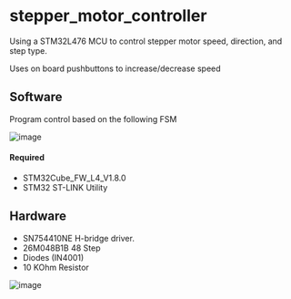 # stepper_motor_controller
Using a STM32L476 MCU to control stepper motor speed, direction, and step type.

Uses on board pushbuttons to increase/decrease speed

## Software
Program control based on the following FSM

![image](https://user-images.githubusercontent.com/6884645/90038529-88b3a800-dc93-11ea-8f7c-8364340fc010.png)

#### Required
- STM32Cube_FW_L4_V1.8.0 
- STM32 ST-LINK Utility

## Hardware
- SN754410NE H-bridge driver.
- 26M048B1B 48 Step
- Diodes (IN4001)
- 10 KOhm Resistor

![image](https://user-images.githubusercontent.com/6884645/90037421-31610800-dc92-11ea-9dad-39304ed0a1ba.png)
